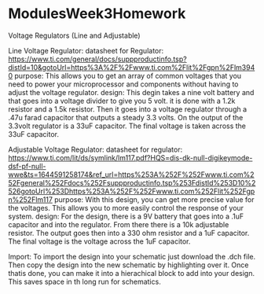 # ModulesWeek3Homework
Voltage Regulators (Line and Adjustable)

Line Voltage Regulator:
datasheet for Regulator: 
  https://www.ti.com/general/docs/suppproductinfo.tsp?distId=10&gotoUrl=https%3A%2F%2Fwww.ti.com%2Flit%2Fgpn%2Flm3940
purpose: 
  This allows you to get an array of common voltages that you need to power your microprocessor and components without having to adjust the voltage regulator. 
design:
  This degin takes a nine volt battery and that goes into a voltage divider to give you 5 volt. it is done with a 1.2k resistor and a 1.5k resistor. Then it goes into a voltage regulator through a .47u farad capacitor that outputs a steady 3.3 volts. On the output of the 3.3volt regulator is a 33uF capacitor. The final voltage is taken across the 33uF capacitor. 

Adjustable Voltage Regulator:
datasheet for regulator:
  https://www.ti.com/lit/ds/symlink/lm117.pdf?HQS=dis-dk-null-digikeymode-dsf-pf-null-wwe&ts=1644591258174&ref_url=https%253A%252F%252Fwww.ti.com%252Fgeneral%252Fdocs%252Fsuppproductinfo.tsp%253FdistId%253D10%2526gotoUrl%253Dhttps%253A%252F%252Fwww.ti.com%252Flit%252Fgpn%252Flm117
purpose:
  With this design, you can get more precise value for the voltages. This allows you to more easily control the response of your system. 
design:
  For the design, there is a 9V battery that goes into a .1uF capacitor and into the regulator. From there there is a 10k adjustable resistor. The output goes then into a 330 ohm resistor and a 1uF capacitor. The final voltage is the voltage across the 1uF capacitor. 


Import: 
  To import the design into your schematic just download the .dch file. Then copy the design into the new schematic by highlighting over it. Once thatis done, you can make it into a hierachical block to add into your design. This saves space in th long run for schematics. 
